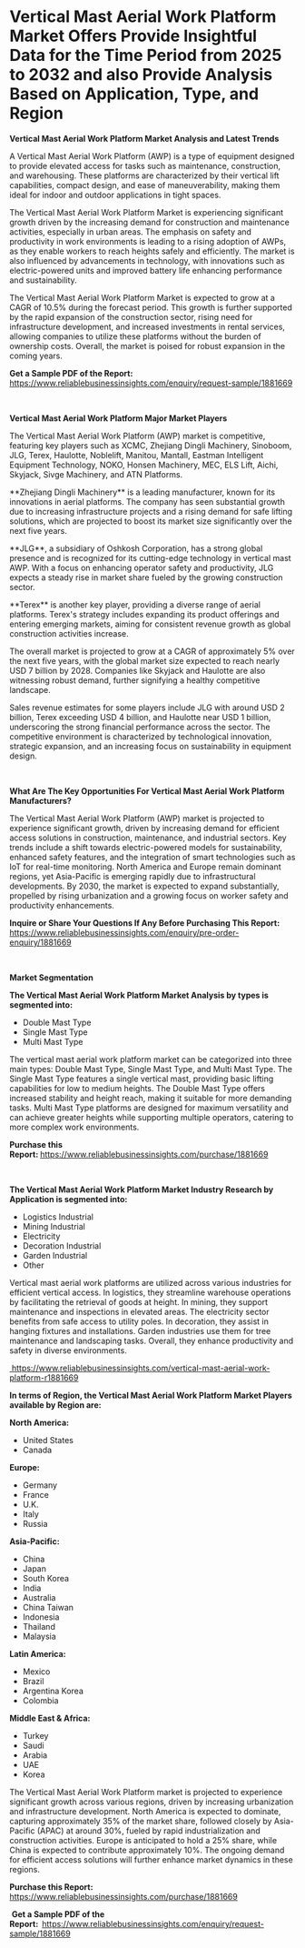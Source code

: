 <p><h1>Vertical Mast Aerial Work Platform Market Offers Provide Insightful Data for the Time Period from 2025 to 2032 and also Provide Analysis Based on Application, Type, and Region</h1></p><p><strong>Vertical Mast Aerial Work Platform Market Analysis and Latest Trends</strong></p>
<p><p>A Vertical Mast Aerial Work Platform (AWP) is a type of equipment designed to provide elevated access for tasks such as maintenance, construction, and warehousing. These platforms are characterized by their vertical lift capabilities, compact design, and ease of maneuverability, making them ideal for indoor and outdoor applications in tight spaces. </p><p>The Vertical Mast Aerial Work Platform Market is experiencing significant growth driven by the increasing demand for construction and maintenance activities, especially in urban areas. The emphasis on safety and productivity in work environments is leading to a rising adoption of AWPs, as they enable workers to reach heights safely and efficiently. The market is also influenced by advancements in technology, with innovations such as electric-powered units and improved battery life enhancing performance and sustainability.</p><p>The Vertical Mast Aerial Work Platform Market is expected to grow at a CAGR of 10.5% during the forecast period. This growth is further supported by the rapid expansion of the construction sector, rising need for infrastructure development, and increased investments in rental services, allowing companies to utilize these platforms without the burden of ownership costs. Overall, the market is poised for robust expansion in the coming years.</p></p>
<p><strong>Get a Sample PDF of the Report:&nbsp;</strong> <a href="https://www.reliablebusinessinsights.com/enquiry/request-sample/1881669?utm_campaign=3116&utm_medium=2&utm_source=Github&utm_content=ia&utm_term=12042025&utm_id=vertical-mast-aerial-work-platform">https://www.reliablebusinessinsights.com/enquiry/request-sample/1881669</a></p>
<p>&nbsp;</p>
<p><strong>Vertical Mast Aerial Work Platform Major Market Players</strong></p>
<p><p>The Vertical Mast Aerial Work Platform (AWP) market is competitive, featuring key players such as XCMC, Zhejiang Dingli Machinery, Sinoboom, JLG, Terex, Haulotte, Noblelift, Manitou, Mantall, Eastman Intelligent Equipment Technology, NOKO, Honsen Machinery, MEC, ELS Lift, Aichi, Skyjack, Sivge Machinery, and ATN Platforms. </p><p>**Zhejiang Dingli Machinery** is a leading manufacturer, known for its innovations in aerial platforms. The company has seen substantial growth due to increasing infrastructure projects and a rising demand for safe lifting solutions, which are projected to boost its market size significantly over the next five years.</p><p>**JLG**, a subsidiary of Oshkosh Corporation, has a strong global presence and is recognized for its cutting-edge technology in vertical mast AWP. With a focus on enhancing operator safety and productivity, JLG expects a steady rise in market share fueled by the growing construction sector.</p><p>**Terex** is another key player, providing a diverse range of aerial platforms. Terex's strategy includes expanding its product offerings and entering emerging markets, aiming for consistent revenue growth as global construction activities increase.</p><p>The overall market is projected to grow at a CAGR of approximately 5% over the next five years, with the global market size expected to reach nearly USD 7 billion by 2028. Companies like Skyjack and Haulotte are also witnessing robust demand, further signifying a healthy competitive landscape.</p><p>Sales revenue estimates for some players include JLG with around USD 2 billion, Terex exceeding USD 4 billion, and Haulotte near USD 1 billion, underscoring the strong financial performance across the sector. The competitive environment is characterized by technological innovation, strategic expansion, and an increasing focus on sustainability in equipment design.</p></p>
<p>&nbsp;</p>
<p><strong>What Are The Key Opportunities For Vertical Mast Aerial Work Platform Manufacturers?</strong></p>
<p><p>The Vertical Mast Aerial Work Platform (AWP) market is projected to experience significant growth, driven by increasing demand for efficient access solutions in construction, maintenance, and industrial sectors. Key trends include a shift towards electric-powered models for sustainability, enhanced safety features, and the integration of smart technologies such as IoT for real-time monitoring. North America and Europe remain dominant regions, yet Asia-Pacific is emerging rapidly due to infrastructural developments. By 2030, the market is expected to expand substantially, propelled by rising urbanization and a growing focus on worker safety and productivity enhancements.</p></p>
<p><strong>Inquire or Share Your Questions If Any Before Purchasing This Report:</strong> <a href="https://www.reliablebusinessinsights.com/enquiry/pre-order-enquiry/1881669?utm_campaign=3116&utm_medium=2&utm_source=Github&utm_content=ia&utm_term=12042025&utm_id=vertical-mast-aerial-work-platform">https://www.reliablebusinessinsights.com/enquiry/pre-order-enquiry/1881669</a></p>
<p>&nbsp;</p>
<p><strong>Market Segmentation</strong></p>
<p><strong>The Vertical Mast Aerial Work Platform Market Analysis by types is segmented into:</strong></p>
<p><ul><li>Double Mast Type</li><li>Single Mast Type</li><li>Multi Mast Type</li></ul></p>
<p><p>The vertical mast aerial work platform market can be categorized into three main types: Double Mast Type, Single Mast Type, and Multi Mast Type. The Single Mast Type features a single vertical mast, providing basic lifting capabilities for low to medium heights. The Double Mast Type offers increased stability and height reach, making it suitable for more demanding tasks. Multi Mast Type platforms are designed for maximum versatility and can achieve greater heights while supporting multiple operators, catering to more complex work environments.</p></p>
<p><strong>Purchase this Report:&nbsp;</strong><a href="https://www.reliablebusinessinsights.com/purchase/1881669?utm_campaign=3116&utm_medium=2&utm_source=Github&utm_content=ia&utm_term=12042025&utm_id=vertical-mast-aerial-work-platform">https://www.reliablebusinessinsights.com/purchase/1881669</a></p>
<p>&nbsp;</p>
<p><strong>The Vertical Mast Aerial Work Platform Market Industry Research by Application is segmented into:</strong></p>
<p><ul><li>Logistics Industrial</li><li>Mining Industrial</li><li>Electricity</li><li>Decoration Industrial</li><li>Garden Industrial</li><li>Other</li></ul></p>
<p><p>Vertical mast aerial work platforms are utilized across various industries for efficient vertical access. In logistics, they streamline warehouse operations by facilitating the retrieval of goods at height. In mining, they support maintenance and inspections in elevated areas. The electricity sector benefits from safe access to utility poles. In decoration, they assist in hanging fixtures and installations. Garden industries use them for tree maintenance and landscaping tasks. Overall, they enhance productivity and safety in diverse environments.</p></p>
<p><a href="https://www.reliablebusinessinsights.com/vertical-mast-aerial-work-platform-r1881669?utm_campaign=3116&utm_medium=2&utm_source=Github&utm_content=ia&utm_term=12042025&utm_id=vertical-mast-aerial-work-platform">&nbsp;https://www.reliablebusinessinsights.com/vertical-mast-aerial-work-platform-r1881669</a></p>
<p><strong>In terms of Region, the Vertical Mast Aerial Work Platform Market Players available by Region are:</strong></p>
<p>
    <p> <strong> North America: </strong>
        <ul>
            <li>United States</li>
            <li>Canada</li>
        </ul>
        </p> 
    <p> <strong> Europe: </strong>
        <ul>
            <li>Germany</li>
            <li>France</li>
            <li>U.K.</li>
            <li>Italy</li>
            <li>Russia</li>
        </ul>
        </p> 
    <p> <strong> Asia-Pacific: </strong>
        <ul>
            <li>China</li>
            <li>Japan</li>
            <li>South Korea</li>
            <li>India</li>
            <li>Australia</li>
            <li>China Taiwan</li>
            <li>Indonesia</li>
            <li>Thailand</li>
            <li>Malaysia</li>
        </ul>
        </p> 
    <p> <strong> Latin America: </strong>
        <ul>
            <li>Mexico</li>
            <li>Brazil</li>
            <li>Argentina Korea</li>
            <li>Colombia</li>
        </ul>
        </p> 
    <p> <strong> Middle East & Africa: </strong>
        <ul>
            <li>Turkey</li>
            <li>Saudi</li>
            <li>Arabia</li>
            <li>UAE</li>
            <li>Korea</li>
        </ul>
    </p>
    </p>
<p><p>The Vertical Mast Aerial Work Platform market is projected to experience significant growth across various regions, driven by increasing urbanization and infrastructure development. North America is expected to dominate, capturing approximately 35% of the market share, followed closely by Asia-Pacific (APAC) at around 30%, fueled by rapid industrialization and construction activities. Europe is anticipated to hold a 25% share, while China is expected to contribute approximately 10%. The ongoing demand for efficient access solutions will further enhance market dynamics in these regions.</p></p>
<p><strong>Purchase this Report: </strong><a href="https://www.reliablebusinessinsights.com/purchase/1881669?utm_campaign=3116&utm_medium=2&utm_source=Github&utm_content=ia&utm_term=12042025&utm_id=vertical-mast-aerial-work-platform">https://www.reliablebusinessinsights.com/purchase/1881669</a></p>
<p>&nbsp;<strong>Get a Sample PDF of the Report:&nbsp;&nbsp;</strong><a href="https://www.reliablebusinessinsights.com/enquiry/request-sample/1881669?utm_campaign=3116&utm_medium=2&utm_source=Github&utm_content=ia&utm_term=12042025&utm_id=vertical-mast-aerial-work-platform">https://www.reliablebusinessinsights.com/enquiry/request-sample/1881669</a></p>
<p><strong></strong></p>
<p><p></p><p></p><p></p></p>